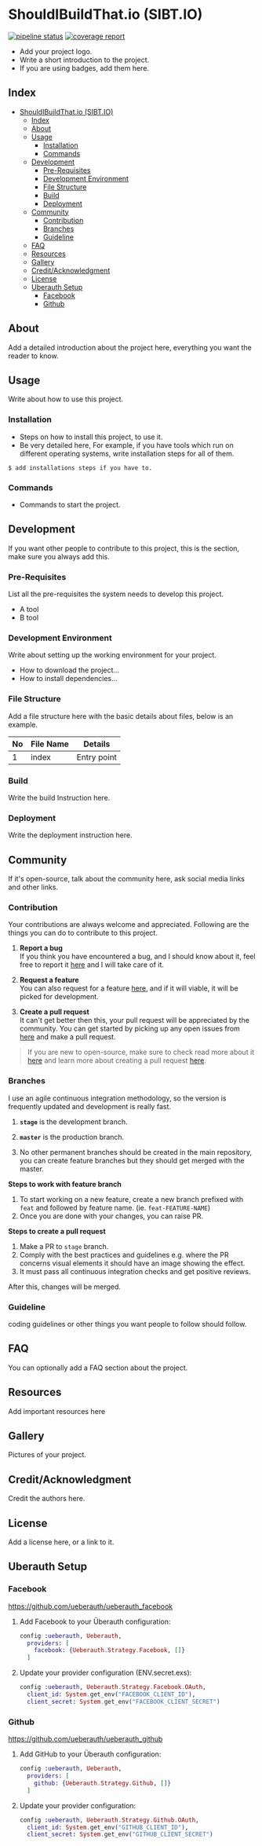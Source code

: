 # ShouldIBuildThat.io (SIBT.IO)
[![pipeline status](https://gitlab.com/bloccsio/shouldibuildthat/badges/master/pipeline.svg)](https://gitlab.com/bloccsio/shouldibuildthat/commits/master)
[![coverage report](https://gitlab.com/bloccsio/shouldibuildthat/badges/master/coverage.svg)](https://gitlab.com/bloccsio/shouldibuildthat/commits/master)

- Add your project logo.
- Write a short introduction to the project.
- If you are using badges, add them here.

## Index

- [ShouldIBuildThat.io (SIBT.IO)](#shouldibuildthatio-sibtio)
  - [Index](#index)
  - [About](#about)
  - [Usage](#usage)
    - [Installation](#installation)
    - [Commands](#commands)
  - [Development](#development)
    - [Pre-Requisites](#pre-requisites)
    - [Development Environment](#development-environment)
    - [File Structure](#file-structure)
    - [Build](#build)
    - [Deployment](#deployment)
  - [Community](#community)
    - [Contribution](#contribution)
    - [Branches](#branches)
    - [Guideline](#guideline)
  - [FAQ](#faq)
  - [Resources](#resources)
  - [Gallery](#gallery)
  - [Credit/Acknowledgment](#creditacknowledgment)
  - [License](#license)
  - [Uberauth Setup](#uberauth-setup)
    - [Facebook](#facebook)
    - [Github](#github)

## About
Add a detailed introduction about the project here, everything you want the reader to know.

## Usage
Write about how to use this project.

### Installation
- Steps on how to install this project, to use it.
- Be very detailed here, For example, if you have tools which run on different operating systems, write installation steps for all of them.

```
$ add installations steps if you have to.
```

### Commands
- Commands to start the project.

## Development
If you want other people to contribute to this project, this is the section, make sure you always add this.

### Pre-Requisites
List all the pre-requisites the system needs to develop this project.
- A tool
- B tool

### Development Environment
Write about setting up the working environment for your project.
- How to download the project...
- How to install dependencies...


### File Structure
Add a file structure here with the basic details about files, below is an example.

| No | File Name | Details 
|----|------------|-------|
| 1  | index | Entry point

### Build
Write the build Instruction here.

### Deployment
Write the deployment instruction here.

## Community

If it's open-source, talk about the community here, ask social media links and other links.

### Contribution

 Your contributions are always welcome and appreciated. Following are the things you can do to contribute to this project.

 1. **Report a bug** <br>
 If you think you have encountered a bug, and I should know about it, feel free to report it [here]() and I will take care of it.

 2. **Request a feature** <br>
 You can also request for a feature [here](), and if it will viable, it will be picked for development.  

 3. **Create a pull request** <br>
 It can't get better then this, your pull request will be appreciated by the community. You can get started by picking up any open issues from [here]() and make a pull request.

 > If you are new to open-source, make sure to check read more about it [here](https://www.digitalocean.com/community/tutorial_series/an-introduction-to-open-source) and learn more about creating a pull request [here](https://www.digitalocean.com/community/tutorials/how-to-create-a-pull-request-on-github).


### Branches

 I use an agile continuous integration methodology, so the version is frequently updated and development is really fast.

1. **`stage`** is the development branch.

2. **`master`** is the production branch.

3. No other permanent branches should be created in the main repository, you can create feature branches but they should get merged with the master.

**Steps to work with feature branch**

1. To start working on a new feature, create a new branch prefixed with `feat` and followed by feature name. (ie. `feat-FEATURE-NAME`)
2. Once you are done with your changes, you can raise PR.

**Steps to create a pull request**

1. Make a PR to `stage` branch.
2. Comply with the best practices and guidelines e.g. where the PR concerns visual elements it should have an image showing the effect.
3. It must pass all continuous integration checks and get positive reviews.

After this, changes will be merged.


### Guideline
coding guidelines or other things you want people to follow should follow.


## FAQ
You can optionally add a FAQ section about the project.

##  Resources
Add important resources here

##  Gallery
Pictures of your project.

## Credit/Acknowledgment
Credit the authors here.

##  License
Add a license here, or a link to it.

## Uberauth Setup

### Facebook

https://github.com/ueberauth/ueberauth_facebook

1. Add Facebook to your Überauth configuration:

    ```elixir
    config :ueberauth, Ueberauth,
      providers: [
        facebook: {Ueberauth.Strategy.Facebook, []}
      ]
    ```

1.  Update your provider configuration (ENV.secret.exs):

    ```elixir
    config :ueberauth, Ueberauth.Strategy.Facebook.OAuth,
      client_id: System.get_env("FACEBOOK_CLIENT_ID"),
      client_secret: System.get_env("FACEBOOK_CLIENT_SECRET")
    ```
    
    
### Github
https://github.com/ueberauth/ueberauth_github

1. Add GitHub to your Überauth configuration:

    ```elixir
    config :ueberauth, Ueberauth,
      providers: [
        github: {Ueberauth.Strategy.Github, []}
      ]
    ```

1.  Update your provider configuration:

    ```elixir
    config :ueberauth, Ueberauth.Strategy.Github.OAuth,
      client_id: System.get_env("GITHUB_CLIENT_ID"),
      client_secret: System.get_env("GITHUB_CLIENT_SECRET")
    ```
